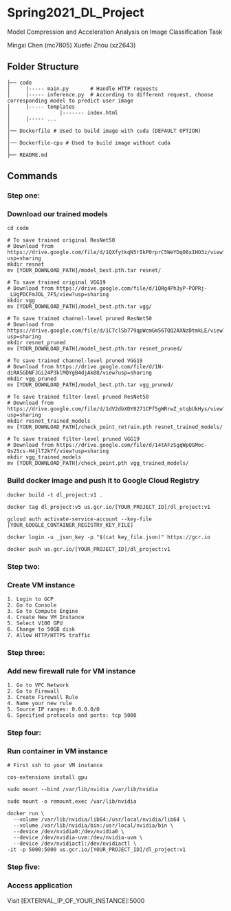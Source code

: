 # Spring2021\_DL\_Project
Model Compression and Acceleration Analysis on Image Classification Task

Mingxi Chen (mc7805) Xuefei Zhou (xz2643)


## Folder Structure

```
├── code
│     |----- main.py       # Handle HTTP requests
│     |----- inference.py  # According to different request, choose corresponding model to predict user image 
│     |----- templates
│                |------- index.html
│     |----- ...
│   
│── Dockerfile # Used to build image with cuda (DEFAULT OPTION)
│
│── Dockerfile-cpu # Used to build image without cuda                
│ 
├── README.md
```
## Commands

### Step one: 
### Download our trained models
```
cd code

# To save trained original ResNet50
# Download from https://drive.google.com/file/d/1QXfytkqN5rIkP0rprC5WeYDqO6xIHO3z/view?usp=sharing
mkdir resnet
mv [YOUR_DOWNLOAD_PATH]/model_best.pth.tar resnet/

# To save trained original VGG19
# Download from https://drive.google.com/file/d/1QRg4Ph3yP-POPRj-_LUgPDCFmJOL_7F5/view?usp=sharing
mkdir vgg
mv [YOUR_DOWNLOAD_PATH]/model_best.pth.tar vgg/

# To save trained channel-level pruned ResNet50
# Download from https://drive.google.com/file/d/1C7clSb779qpWcmGm56TQQ2AXNzDtmkLE/view?usp=sharing
mkdir resnet_pruned
mv [YOUR_DOWNLOAD_PATH]/model_best.pth.tar resnet_pruned/

# To save trained channel-level pruned VGG19
# Download from https://drive.google.com/file/d/1N-diRASGDNFJGi24P3klMQYgB4djAkB8/view?usp=sharing
mkdir vgg_pruned
mv [YOUR_DOWNLOAD_PATH]/model_best.pth.tar vgg_pruned/

# To save trained filter-level pruned ResNet50
# Download from https://drive.google.com/file/d/1dV2dbXDY8271CPf5gWRrwZ_otqbUkHys/view?usp=sharing
mkdir resnet_trained_models
mv [YOUR_DOWNLOAD_PATH]/check_point_retrain.pth resnet_trained_models/

# To save trained filter-level pruned VGG19
# Download from https://drive.google.com/file/d/14tAFzSgqWpQGMoc-9s2Scs-H4jlT2kYf/view?usp=sharing
mkdir vgg_trained_models
mv [YOUR_DOWNLOAD_PATH]/check_point.pth vgg_trained_models/

```

### Build docker image and push it to Google Cloud Registry

```
docker build -t dl_project:v1 .

docker tag dl_project:v5 us.gcr.io/[YOUR_PROJECT_ID]/dl_project:v1

gcloud auth activate-service-account --key-file [YOUR_GOOGLE_CONTAINER_REGISTRY_KEY_FILE]

docker login -u _json_key -p "$(cat key_file.json)" https://gcr.io

docker push us.gcr.io/[YOUR_PROJECT_ID]/dl_project:v1

```
### Step two:
### Create VM instance
```
1. Login to GCP
2. Go to Console
3. Go to Compute Engine
4. Create New VM Instance
5. Select V100 GPU
6. Change to 50GB disk
7. Allow HTTP/HTTPS traffic
```
### Step three:
### Add new firewall rule for VM instance

```
1. Go to VPC Network
2. Go to Firewall
3. Create Firewall Rule
4. Name your new rule
5. Source IP ranges: 0.0.0.0/0
6. Specified protocols and ports: tcp 5000
```


### Step four:
### Run container in VM instance
```
# First ssh to your VM instance

cos-extensions install gpu

sudo mount --bind /var/lib/nvidia /var/lib/nvidia

sudo mount -o remount,exec /var/lib/nvidia

docker run \
  --volume /var/lib/nvidia/lib64:/usr/local/nvidia/lib64 \
  --volume /var/lib/nvidia/bin:/usr/local/nvidia/bin \
  --device /dev/nvidia0:/dev/nvidia0 \
  --device /dev/nvidia-uvm:/dev/nvidia-uvm \
  --device /dev/nvidiactl:/dev/nvidiactl \
-it -p 5000:5000 us.gcr.io/[YOUR_PROJECT_ID]/dl_project:v1
```
### Step five:
### Access application
Visit [EXTERNAL\_IP\_OF\_YOUR\_INSTANCE]:5000
